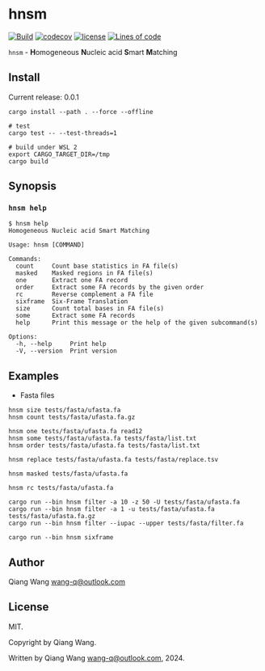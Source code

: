 # hnsm

[![Build](https://github.com/wang-q/hnsm/actions/workflows/build.yml/badge.svg)](https://github.com/wang-q/hnsm/actions)
[![codecov](https://codecov.io/gh/wang-q/hnsm/branch/main/graph/badge.svg?token=LtxYK5Fff0)](https://codecov.io/gh/wang-q/hnsm)
[![license](https://img.shields.io/github/license/wang-q/hnsm)](https://github.com//wang-q/hnsm)
[![Lines of code](https://tokei.rs/b1/github/wang-q/hnsm?category=code)](https://github.com//wang-q/hnsm)

`hnsm` - **H**omogeneous **N**ucleic acid **S**mart **M**atching

## Install

Current release: 0.0.1

```shell
cargo install --path . --force --offline

# test
cargo test -- --test-threads=1

# build under WSL 2
export CARGO_TARGET_DIR=/tmp
cargo build

```

## Synopsis

### `hnsm help`

```text
$ hnsm help
Homogeneous Nucleic acid Smart Matching

Usage: hnsm [COMMAND]

Commands:
  count     Count base statistics in FA file(s)
  masked    Masked regions in FA file(s)
  one       Extract one FA record
  order     Extract some FA records by the given order
  rc        Reverse complement a FA file
  sixframe  Six-Frame Translation
  size      Count total bases in FA file(s)
  some      Extract some FA records
  help      Print this message or the help of the given subcommand(s)

Options:
  -h, --help     Print help
  -V, --version  Print version

```

## Examples

* Fasta files

```shell
hnsm size tests/fasta/ufasta.fa
hnsm count tests/fasta/ufasta.fa.gz

hnsm one tests/fasta/ufasta.fa read12
hnsm some tests/fasta/ufasta.fa tests/fasta/list.txt
hnsm order tests/fasta/ufasta.fa tests/fasta/list.txt

hnsm replace tests/fasta/ufasta.fa tests/fasta/replace.tsv

hnsm masked tests/fasta/ufasta.fa

hnsm rc tests/fasta/ufasta.fa

cargo run --bin hnsm filter -a 10 -z 50 -U tests/fasta/ufasta.fa
cargo run --bin hnsm filter -a 1 -u tests/fasta/ufasta.fa tests/fasta/ufasta.fa.gz
cargo run --bin hnsm filter --iupac --upper tests/fasta/filter.fa

cargo run --bin hnsm sixframe

```

## Author

Qiang Wang <wang-q@outlook.com>

## License

MIT.

Copyright by Qiang Wang.

Written by Qiang Wang <wang-q@outlook.com>, 2024.
